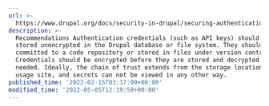 ```yaml
---
url: >-
  https://www.drupal.org/docs/security-in-drupal/securing-authentication-credentials
description: >-
  Recommendations Authentication credentials (such as API keys) should not be
  stored unencrypted in the Drupal database or file system. They should not be
  committed to a code repository or stored in files under version control.
  Credentials should be encrypted before they are stored and decrypted only when
  needed. Ideally, the chain of trust extends from the storage location to the
  usage site, and secrets can not be viewed in any other way.
published_time: '2022-02-15T03:17:09+00:00'
modified_time: '2022-05-05T12:19:58+00:00'
---
```

